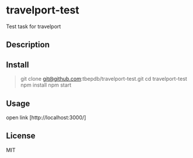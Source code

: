 # travelport-test

Test task for travelport
## Description


## Install 
>git clone git@github.com:tbepdb/travelport-test.git
>cd travelport-test
>npm install
>npm start  

## Usage

open link [http://localhost:3000/]

## License
MIT
